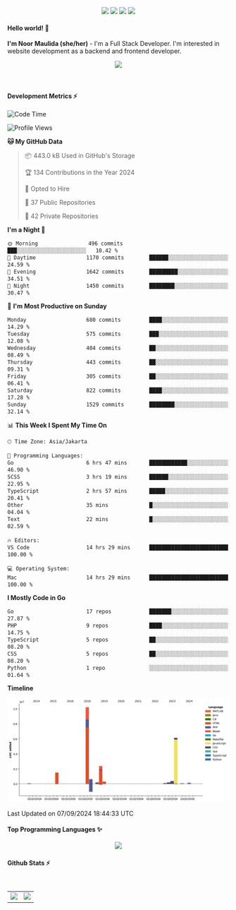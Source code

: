 <p align="center">
  <img src="https://dev.discordprofiles.me/badge/status/814439552055771206?simple=true">
  <img src="https://dev.discordprofiles.me/badge/playing/814439552055771206">
  <img src="https://dev.discordprofiles.me/badge/vscode/814439552055771206">
  <img src="https://dev.discordprofiles.me/badge/spotify/814439552055771206">
</p>

#### Hello world! 👋
**I'm Noor Maulida (she/her)** - I'm a Full Stack Developer. I'm interested in website development as a backend and frontend developer.

<p align="center">
  <img src="https://skillicons.dev/icons?i=go,php,laravel,nodejs,vue,express,ruby,python,mongodb,docker,aws,gcp" />
</p>
<br>

#### Development Metrics ⚡
<!--START_SECTION:waka-->
![Code Time](http://img.shields.io/badge/Code%20Time-530%20hrs%2015%20mins-blue)

![Profile Views](http://img.shields.io/badge/Profile%20Views-2-blue)

**🐱 My GitHub Data** 

> 📦 443.0 kB Used in GitHub's Storage 
 > 
> 🏆 134 Contributions in the Year 2024
 > 
> 💼 Opted to Hire
 > 
> 📜 37 Public Repositories 
 > 
> 🔑 42 Private Repositories 
 > 
**I'm a Night 🦉** 

```text
🌞 Morning                496 commits         ███░░░░░░░░░░░░░░░░░░░░░░   10.42 % 
🌆 Daytime                1170 commits        ██████░░░░░░░░░░░░░░░░░░░   24.59 % 
🌃 Evening                1642 commits        █████████░░░░░░░░░░░░░░░░   34.51 % 
🌙 Night                  1450 commits        ████████░░░░░░░░░░░░░░░░░   30.47 % 
```
📅 **I'm Most Productive on Sunday** 

```text
Monday                   680 commits         ████░░░░░░░░░░░░░░░░░░░░░   14.29 % 
Tuesday                  575 commits         ███░░░░░░░░░░░░░░░░░░░░░░   12.08 % 
Wednesday                404 commits         ██░░░░░░░░░░░░░░░░░░░░░░░   08.49 % 
Thursday                 443 commits         ██░░░░░░░░░░░░░░░░░░░░░░░   09.31 % 
Friday                   305 commits         ██░░░░░░░░░░░░░░░░░░░░░░░   06.41 % 
Saturday                 822 commits         ████░░░░░░░░░░░░░░░░░░░░░   17.28 % 
Sunday                   1529 commits        ████████░░░░░░░░░░░░░░░░░   32.14 % 
```


📊 **This Week I Spent My Time On** 

```text
🕑︎ Time Zone: Asia/Jakarta

💬 Programming Languages: 
Go                       6 hrs 47 mins       ████████████░░░░░░░░░░░░░   46.90 % 
SCSS                     3 hrs 19 mins       ██████░░░░░░░░░░░░░░░░░░░   22.95 % 
TypeScript               2 hrs 57 mins       █████░░░░░░░░░░░░░░░░░░░░   20.41 % 
Other                    35 mins             █░░░░░░░░░░░░░░░░░░░░░░░░   04.04 % 
Text                     22 mins             █░░░░░░░░░░░░░░░░░░░░░░░░   02.59 % 

🔥 Editors: 
VS Code                  14 hrs 29 mins      █████████████████████████   100.00 % 

💻 Operating System: 
Mac                      14 hrs 29 mins      █████████████████████████   100.00 % 
```

**I Mostly Code in Go** 

```text
Go                       17 repos            ███████░░░░░░░░░░░░░░░░░░   27.87 % 
PHP                      9 repos             ████░░░░░░░░░░░░░░░░░░░░░   14.75 % 
TypeScript               5 repos             ██░░░░░░░░░░░░░░░░░░░░░░░   08.20 % 
CSS                      5 repos             ██░░░░░░░░░░░░░░░░░░░░░░░   08.20 % 
Python                   1 repo              ░░░░░░░░░░░░░░░░░░░░░░░░░   01.64 % 
```



**Timeline**

![Lines of Code chart](https://raw.githubusercontent.com/noormaulida/noormaulida/main/assets/bar_graph.png)


 Last Updated on 07/09/2024 18:44:33 UTC
<!--END_SECTION:waka-->

#### Top Programming Languages ✨
<p align="center">
  <img src="https://api.githubtrends.io/user/svg/noormaulida/langs?time_range=one_year&include_private=true&compact=true&theme=dark" />
</p>

#### Github Stats ⚡
<p align="center">
  <table>
    <tr>
      <td>
        <img src="https://github-readme-streak-stats.herokuapp.com?user=noormaulida&theme=react&hide_border=true&mode=weekly" height="180" />
      </td>
      <td>
        <img src="https://github-readme-stats.vercel.app/api?username=noormaulida&theme=react&count_private=true&hide_border=true&line_height=20" height="180"/>
      </td>
    </tr>
</p>
<br>
